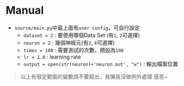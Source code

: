 # Manual

* `source/main.py`中最上面有`user config`，可自行設定
	* `dataset = 2` : 要使用哪個Data Set (有`1`, `2`可選擇)
	* `neuron = 2` : 幾個神經元(有`2`, `4`可選擇)
	* `times = 100` : 需要測試的次數，預設為`100`
	* `lr = 1.0` : learning rate
	* `output = open(str(neuron)+'neuron.out', "w")` : 輸出檔案位置

> 以上有限定範圍的變數請不要超出，我懶我沒做例外處理 感恩~